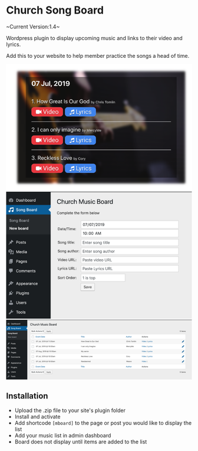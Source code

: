 # Church Song Board
~Current Version:1.4~

Wordpress plugin to display upcoming music and links to their 
video and lyrics.

Add this to your website to help member practice the songs a head 
of time.

![img](img/screenshot.png)
![img](img/screenshot1.png)
![img](img/screenshot2.png)

## Installation

- Upload the .zip file to your site's plugin folder
- Install and activate
- Add shortcode `[mboard]` to the page or post you would like to display the list
- Add your music list in admin dashboard
- Board does not display until items are added to the list
